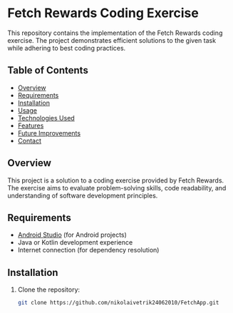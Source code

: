 # Fetch Rewards Coding Exercise

This repository contains the implementation of the Fetch Rewards coding exercise. The project demonstrates efficient solutions to the given task while adhering to best coding practices.

## Table of Contents
- [Overview](#overview)
- [Requirements](#requirements)
- [Installation](#installation)
- [Usage](#usage)
- [Technologies Used](#technologies-used)
- [Features](#features)
- [Future Improvements](#future-improvements)
- [Contact](#contact)

## Overview
This project is a solution to a coding exercise provided by Fetch Rewards. The exercise aims to evaluate problem-solving skills, code readability, and understanding of software development principles.

## Requirements
- [Android Studio](https://developer.android.com/studio) (for Android projects)
- Java or Kotlin development experience
- Internet connection (for dependency resolution)

## Installation
1. Clone the repository:
   ```bash
   git clone https://github.com/nikolaivetrik24062010/FetchApp.git
